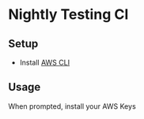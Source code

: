# Nightly Testing CI 

## Setup

- Install [AWS CLI](https://docs.aws.amazon.com/cli/latest/userguide/install-cliv2.html)

## Usage

When prompted, install your AWS Keys